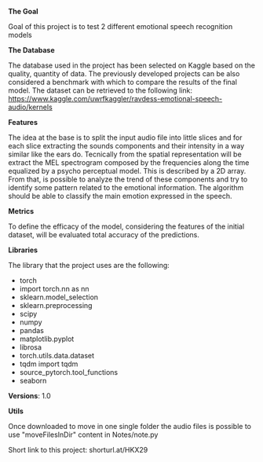 **The Goal**

Goal of this project is to test 2 different emotional speech recognition models 


**The Database**

The database used in the project has been selected on Kaggle based on the quality, quantity of data. The previously developed projects can be also considered a benchmark with which to compare the results of the final model.
The dataset can be retrieved to the following link: https://www.kaggle.com/uwrfkaggler/ravdess-emotional-speech-audio/kernels


**Features**

The idea at the base is to split the input audio file into little slices and for each slice extracting the sounds components and their intensity in a way similar like the ears do.
Tecnically from the spatial representation will be extract the MEL spectrogram composed by the frequencies along the time equalized by a psycho perceptual model. 
This is described by a 2D array.
From that, is possible to analyze the trend of these components and try to identify some pattern related to the emotional information.
The algorithm should be able to classify the main emotion expressed in the speech.

**Metrics**

To define the efficacy of the model, considering the features of the initial dataset, will be evaluated total accuracy of the predictions.

**Libraries**

The library that the project uses are the following:
  - torch
  - import torch.nn as nn
  - sklearn.model_selection
  - sklearn.preprocessing
  - scipy
  - numpy
  - pandas
  - matplotlib.pyplot
  - librosa
  - torch.utils.data.dataset 
  - tqdm import tqdm
  - source_pytorch.tool_functions
  - seaborn

**Versions**: 1.0

**Utils**

Once downloaded to move in one single folder the audio files is possible to use "moveFilesInDir" content in Notes/note.py

Short link to this project: shorturl.at/HKX29
